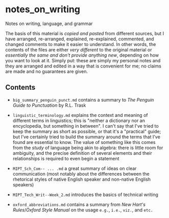 # notes_on_writing
Notes on writing, language, and grammar

The basis of this material is *copied and pasted* from different sources, but I have arranged,
re-arranged, explained, re-explained, commented, and changed comments to make it easier to
understand. In other words, the contents of the files are either *very different* to the original
material or *essentially the same and don't provide anything new*, depending on how you want to
look at it. Simply put: these are simply my personal notes and they are arranged and edited in a
way that is convenient for me; no claims are made and no guarantees are given.

## Contents

* `big_summary_penguin_punct.md` contains a summary to *The Penguin Guide to Punctuation* by R.L.
  Trask
  
* `linguistic_terminology.md` explains the context and meaning of different terms in linguistics;
  this is "neither a dictionary nor an encyclopedia, but something in between". I can't say that
  I've tried to keep the summary as short as possible, or that it's a "practical" guide; but I've
  certainly tried to build the summary around the terms that I've found are essential to know. The
  value of something like this comes from the *study* of language being akin to algebra: there is
  little room for ambiguity, and the precise definition of several elements and their relationships
  is required to even begin a statement   

* `MIPT_Sch_Com-- ... .md` a great summary of ideas on clear communication (most notably about the
  differences between the rhetorical styles of native English speaker and non-native English
  speakers)
  
* `MIPT_Tech_Writ--Week_2.md` introduces the basics of technical writing

* `oxford_abbreviations.md` contains a summary from *New Hart's Rules*/*Oxford Style Manual* on the
  usage `e.g.`, `i.e.`, `viz.`, and `etc.`
